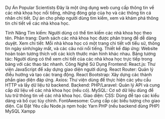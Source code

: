 Dự Án Popular Scientists
Đây là một ứng dụng web cung cấp thông tin về các nhà khoa học nổi tiếng, những đóng góp của họ và các thông tin cá nhân chi tiết. Dự án cho phép người dùng tìm kiếm, xem và khám phá thông tin chi tiết về các nhà khoa học.

Tính Năng
Tìm kiếm: Người dùng có thể tìm kiếm các nhà khoa học theo tên.
Phân trang: Danh sách các nhà khoa học được phân trang để dễ dàng duyệt.
Xem chi tiết: Mỗi nhà khoa học có một trang chi tiết với tiểu sử, thông tin ngày sinh/ngày mất, và các câu nói nổi tiếng.
Thiết kế đáp ứng: Website hoàn toàn tương thích với các kích thước màn hình khác nhau.
Bảng tương tác: Người dùng có thể xem chi tiết của các nhà khoa học trực tiếp trong bảng với các thao tác nhanh.
Công Nghệ Sử Dụng
Frontend:
React.js: Thư viện JavaScript để xây dựng giao diện người dùng.
React Router: Quản lý điều hướng và tạo các trang động.
React Bootstrap: Xây dựng các thành phần giao diện đáp ứng.
Axios: Thư viện dùng để thực hiện các yêu cầu HTTP và lấy dữ liệu từ backend.
Backend:
PHP/Laravel: Quản lý API và cung cấp dữ liệu về các nhà khoa học (nếu có).
MySQL: Cơ sở dữ liệu dùng để lưu trữ thông tin về các nhà khoa học.
Giao diện:
CSS: Dùng để tạo các kiểu dáng và bố cục tùy chỉnh.
FontAwesome: Cung cấp các biểu tượng cho giao diện.
Cài Đặt
Yêu cầu
Node.js
npm hoặc Yarn
PHP (nếu backend dùng PHP)
MySQL
Xampp
